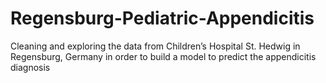 # Regensburg-Pediatric-Appendicitis
Cleaning and exploring the data from Children’s Hospital St. Hedwig in Regensburg, Germany in order to build a model to predict the appendicitis diagnosis
